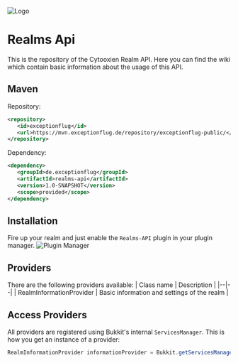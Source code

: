 ![Logo](https://i.imgur.com/D66qjUY.png)
# Realms Api
This is the repository of the Cytooxien Realm API. Here you can find the wiki which contain basic information about the usage of this API.

## Maven
Repository:
```xml
<repository>  
   <id>exceptionflug</id>  
   <url>https://mvn.exceptionflug.de/repository/exceptionflug-public/</url>  
</repository>
```
Dependency:
```xml
<dependency>  
   <groupId>de.exceptionflug</groupId>  
   <artifactId>realms-api</artifactId>  
   <version>1.0-SNAPSHOT</version>  
   <scope>provided</scope>  
</dependency>
```

## Installation
Fire up your realm and just enable the `Realms-API` plugin in your plugin manager.
![Plugin Manager](https://i.imgur.com/XW4S9vO.png)
## Providers
There are the following providers available:
| Class name | Description |
|--|--|
| RealmInformationProvider | Basic information and settings of the realm |


## Access Providers
All providers are registered using Bukkit's internal `ServicesManager`. This is how you get an instance of a provider:
```java
RealmInformationProvider informationProvider = Bukkit.getServicesManager().load(RealmInformationProvider.class);
```

